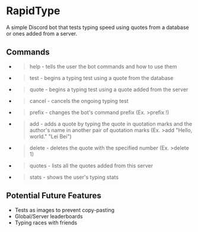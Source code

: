 # RapidType
A simple Discord bot that tests typing speed using quotes from a database or ones added from a server.

## Commands
* >help - tells the user the bot commands and how to use them
* >test - begins a typing test using a quote from the database
* >quote - begins a typing test using a quote added from the server
* >cancel - cancels the ongoing typing test
* >prefix - changes the bot's command prefix (Ex. >prefix !)
* >add - adds a quote by typing the quote in quotation marks and the author\'s name in another pair of quotation marks (Ex. >add "Hello, world." "Lei Bei")
* >delete - deletes the quote with the specified number (Ex. >delete 1)
* >quotes - lists all the quotes added from this server
* >stats - shows the user's typing stats

## Potential Future Features
* Tests as images to prevent copy-pasting
* Global/Server leaderboards
* Typing races with friends
